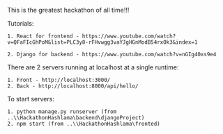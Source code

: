This is the greatest hackathon of all time!!!

Tutorials:

    1. React for frontend - https://www.youtube.com/watch?v=QFaFIcGhPoM&list=PLC3y8-rFHvwgg3vaYJgHGnModB54rxOk3&index=1

    2. Django for backend - https://www.youtube.com/watch?v=nGIg40xs9e4

There are 2 servers running at localhost at a single runtime:

    1. Front - http://localhost:3000/
    2. Back - http://localhost:8000/api/hello/

To start servers:

    1. python manage.py runserver (from ..\\HackathonHashlama\backend\djangoProject)
    2. npm start (from ..\\HackathonHashlama\fronted)

